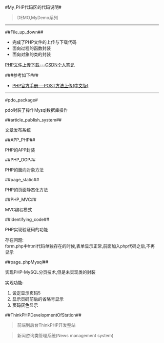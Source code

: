 #My_PHP代码区的代码说明#

>DEMO,MyDemo系列

---

##File_up_down##

- 完成了PHP文件的上传与下载代码
- 面向过程的函数封装
- 面向对象的类的封装
  
[PHP文件上传下载---CSDN个人笔记](http://blog.csdn.net/alive2012/article/details/50688222)

###参考如下###
- [PHP官方手册---POST方法上传(中文版)](http://php.net/manual/zh/features.file-upload.post-method.php)


---

#pdo_package#
  
pdo封装了操作Mysql数据库操作

##article_publish_system##
  
文章发布系统

##APP_PHP##
  
PHP的APP封装

##PHP_OOP##
  
PHP的面向对象方法

##page_static##
  
PHP的页面静态化方法

##PHP_MVC##
  
MVC编程模式

##identifying_code##
  
PHP实现验证码的功能  
  
存在问题:  
form.php中html代码单独存在的时候,表单显示正常,前面加入php代码之后,不再显示

##page_phpMysql##
  
实现PHP-MySQL分页技术,但是未实现类的封装  
  
实现功能:  
1. 设定显示页码5
2. 显示页码前后的省略号显示
3. 页码灰色显示

##ThinkPHPDevelopmentOfStation##

>前端到后台ThinkPHP开发整站  

>新闻咨询类管理系统(News management system)  


